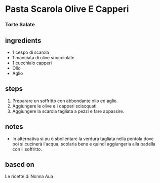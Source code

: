 



# Pasta Scarola Olive E Capperi
  
### Torte Salate
## ingredients
  
* 1 cespo di scarola  
* 1 manciata di olive snocciolate  
* 1 cucchiaio capperi  
* Olio  
* Aglio
## steps
  
1. Preparare un soffritto con abbondante olio ed aglio.   
1. Aggiungere le olive e i capperi sciacquati.  
1. Aggiungere la scarola tagliata a pezzi e fare appassire.
## notes
  
* In alternativa si pu ò sbollentare la verdura tagliata nella pentola dove poi si cucinerà l'acqua, scolarla bene e quindi aggiungerla alla padella con il soffritto.
## based on
  
Le ricette di Nonna Aua